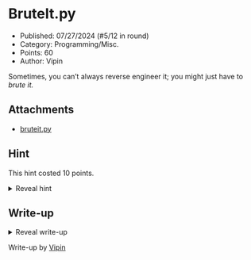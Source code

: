 # BruteIt.py

- Published: 07/27/2024 (#5/12 in round)
- Category: Programming/Misc.
- Points: 60
- Author: Vipin

Sometimes, you can’t always reverse engineer it; you might just have to *brute it.*

## Attachments

- [bruteit.py](bruteit.py)

## Hint

This hint costed 10 points.

<details>
<summary>Reveal hint</summary>

The best way to solve is to write a python script that will iterate from 1-999 to find the correct code. It is a waste of time to attempt to de-obfuscate it.

</details>

## Write-up

<details>
<summary>Reveal write-up</summary>

The goal of this challenge is to brute an obfuscated Python file's 3 digit passcode. Since it is obfuscated the goal of the challenge is to brute force it, however some of the people who solve this challenge managed to deobfuscate it.

Below is the intended solve method:

```python
import subprocess

def brute():
    for x in range(1000): # Loop that allows us to brute force the passcode
        code = f"{x:03}" 
        ps = subprocess.run(
            ['python3', 'bruteit/bruteit.py'], # Allows us to run the program
            input=code,
            text=True,
            capture_output=True
        )
        output = ps.stdout.strip()
        
        if 'csd{' in output.lower():  # check in output not ps.stdout
            print("found it!", output, code)
            return code
        else:
            print('.') # if the passcode doesn't print the flag it prints a "."
            continue
    print("not found") # if it doesnt brute force it, it prints not found
    return None

brute()
```

Flag: `csd{S0_8E47_17_jus7_8e47_17}`

</details>

Write-up by [Vipin](https://vipin.xyz)